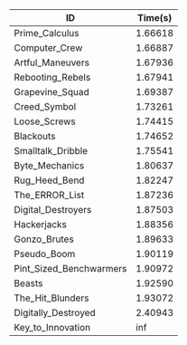 |ID|Time(s)|
|-|-|
|Prime_Calculus|1.66618|
|Computer_Crew|1.66887|
|Artful_Maneuvers|1.67936|
|Rebooting_Rebels|1.67941|
|Grapevine_Squad|1.69387|
|Creed_Symbol|1.73261|
|Loose_Screws|1.74415|
|Blackouts|1.74652|
|Smalltalk_Dribble|1.75541|
|Byte_Mechanics|1.80637|
|Rug_Heed_Bend|1.82247|
|The_ERROR_List|1.87236|
|Digital_Destroyers|1.87503|
|Hackerjacks|1.88356|
|Gonzo_Brutes|1.89633|
|Pseudo_Boom|1.90119|
|Pint_Sized_Benchwarmers|1.90972|
|Beasts|1.92590|
|The_Hit_Blunders|1.93072|
|Digitally_Destroyed|2.40943|
|Key_to_Innovation|inf|
